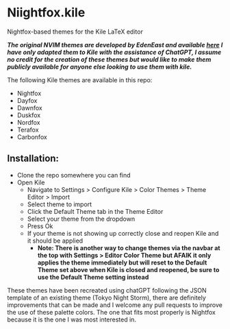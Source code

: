 # Niightfox.kile
Nightfox-based themes for the Kile LaTeX editor

***The original NVIM themes are developed by EdenEast and available [here](https://github.com/EdenEast/nightfox.nvim) I have only adapted them to Kile with the assistance of ChatGPT, I assume no credit for the creation of these themes but would like to make them publicly available for anyone else looking to use them with kile.***

The following Kile themes are available in this repo:
- Nightfox
- Dayfox
- Dawnfox
- Duskfox
- Nordfox
- Terafox
- Carbonfox

## Installation:
- Clone the repo somewhere you can find
- Open Kile
  - Navigate to Settings > Configure Kile > Color Themes > Theme Editor > Import
  - Select theme to import
  - Click the Default Theme tab in the Theme Editor
  - Select your theme from the dropdown
  - Press Ok
  - If your theme is not showing up correctly close and reopen Kile and it should be applied
    - **Note: There is another way to change themes via the navbar at the top with Settings > Editor Color Theme but AFAIK it only applies the theme immediately but will reset to the Default Theme set above when Kile is closed and reopened, be sure to use the Default Theme setting instead**

These themes have been recreated using chatGPT following the JSON template of an existing theme (Tokyo Night Storm), there are definitely improvements that can be made and I welcome any pull requests to improve the use of these palette colors. The one that fits most properly is Nightfox because it is the one I was most interested in.


